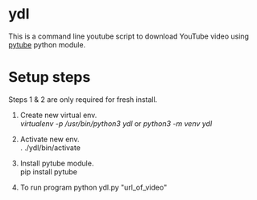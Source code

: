 # ydl
This is a command line youtube script to download YouTube video using [pytube](https://pypi.org/project/pytube/) python module.


# Setup steps

Steps 1 & 2 are only required for fresh install.
1. Create new virtual env.<br/>
   *virtualenv -p /usr/bin/python3 ydl*
   or 
   *python3 -m venv ydl*

1. Activate new env.<br/>
   . ./ydl/bin/activate

1. Install pytube module.<br/>
   pip install pytube
   
1. To run program
   python ydl.py "url_of_video"
